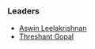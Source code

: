 ### Leaders
* [Aswin Leelakrishnan](mailto:aswin.leelakrishnan@owasp.org)
* [Threshant Gopal](mailto:threshant.gopal@owasp.org)
